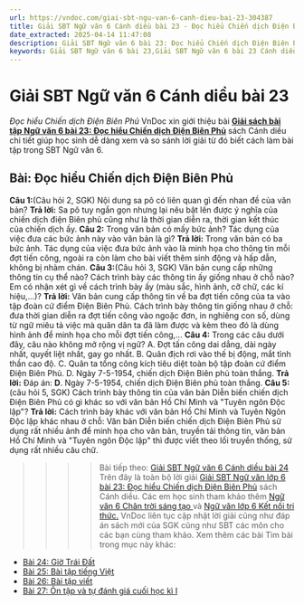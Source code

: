 ```yaml
---
url: https://vndoc.com/giai-sbt-ngu-van-6-canh-dieu-bai-23-304387
title: Giải SBT Ngữ văn 6 Cánh diều bài 23 - Đọc hiểu Chiến dịch Điện Biên Phủ - VnDoc.com
date_extracted: 2025-04-14 11:47:08
description: Giải SBT Ngữ văn 6 bài 23: Đọc hiểu Chiến dịch Điện Biên Phủ sách Cánh diều được VnDoc sưu tầm và tổng hợp gồm có đáp án chi tiết cho các bạn cùng tham khảo.
keywords: Giải SBT Ngữ văn 6 bài 23,Giải SBT Ngữ văn 6 bài 23 Cánh diều,Giải sách bài tập Ngữ văn CD lớp 6,Ngữ văn lớp 6 Cánh diều,giải bài tập ngữ văn lớp 6,bài Đọc hiểu Chiến dịch Điện Biên Phủ,soạn bài Ngữ văn 6 Cánh diều,ôn tập Ngữ văn 6
---
```


# Giải SBT Ngữ văn 6 Cánh diều bài 23
 _Đọc hiểu Chiến dịch Điện Biên Phủ_
VnDoc xin giới thiệu bài [**Giải sách bài tập Ngữ văn 6 bài 23: Đọc hiểu Chiến dịch Điện Biên Phủ**](<https://vndoc.com/giai-sbt-ngu-van-6-canh-dieu-bai-23-304387>) sách Cánh diều chi tiết giúp học sinh dễ dàng xem và so sánh lời giải từ đó biết cách làm bài tập trong SBT Ngữ văn 6.
## Bài: Đọc hiểu Chiến dịch Điện Biên Phủ
**Câu 1:**\(Câu hỏi 2, SGK\) Nội dung sa pô có liên quan gì đến nhan đề của văn bản?
**Trả lời:**
Sa pô tuy ngắn gọn nhưng lại nêu bật lên được ý nghĩa của chiến dịch điện Biên phủ cũng như là thời gian diễn ra, thời gian kết thúc của chiến dịch ấy.
**Câu 2:** Trong văn bản có mấy bức ảnh? Tác dụng của việc đưa các bức ảnh này vào văn bản là gì?
**Trả lời:**
Trong văn bản có ba bức ảnh.
Tác dụng của việc đưa bức ảnh vào là minh họa cho thông tin mỗi đợt tiến công, ngoài ra còn làm cho bài viết thêm sinh động và hấp dẫn, không bị nhàm chán.
**Câu 3:**\(Câu hỏi 3, SGK\) Văn bản cung cấp những thông tin cụ thể nào? Cách trình bày các thông tin ấy giống nhau ở chỗ nào? Em có nhận xét gì về cách trình bày ấy \(màu sắc, hình ảnh, cỡ chữ, các kí hiệu,...\)?
**Trả lời:**
Văn bản cung cấp thông tin về ba đợt tiến công của ta vào tập đoàn cứ điểm Điện Biên Phủ.
Cách trình bày thông tin giống nhau ở chỗ: đưa thời gian diễn ra đợt tiến công vào ngoặc đơn, in nghiêng con số, dùng từ ngữ miêu tả việc mà quân dân ta đã làm được và kèm theo đó là dùng hình ảnh để minh họa cho mỗi đợt tiến công,...
**Câu 4:** Trong các câu dưới đây, câu nào không mở rộng vị ngữ?
A. Đợt tấn công dai dẳng, dài ngày nhất, quyết liệt nhất, gay go nhất.
B. Quân địch rơi vào thế bị động, mắt tỉnh thần cao độ.
C. Quân ta tổng công kích tiêu diệt toàn bộ tập đoàn cứ điểm Điện Biên Phủ.
D. Ngày 7-5-1954, chiến dịch Điện Biên phủ toàn thắng.
**Trả lời:**
Đáp án: **D**. Ngày 7-5-1954, chiến dịch Điện Biên phủ toàn thắng.
**Câu 5:**\(câu hỏi 5, SGK\) Cách trình bày thông tin của văn bản Diễn biến chiến dịch Điện Biên Phủ có gì khác so với văn bản Hồ Chí Minh và "Tuyên ngôn Độc lập"?
**Trả lời:**
Cách trình bày khác với văn bản Hồ Chí Minh và Tuyên Ngôn Độc lập khác nhau ở chỗ:
Văn bản Diễn biến chiến dịch Điện Biên Phủ sử dụng rất nhiều ảnh để minh họa cho văn bản, truyền tải thông tin, văn bản Hồ Chí Minh và "Tuyên ngôn Độc lập" thì được viết theo lối truyền thống, sử dụng rất nhiều câu chữ.
>>>> Bài tiếp theo: [Giải SBT Ngữ văn 6 Cánh diều bài 24](<https://vndoc.com/giai-sbt-ngu-van-6-canh-dieu-bai-24-304389>)
Trên đây là toàn bộ lời giải [Giải SBT Ngữ văn lớp 6 bài 23: Đọc hiểu Chiến dịch Điện Biên Phủ](<https://vndoc.com/giai-sbt-ngu-van-6-canh-dieu-bai-23-304387>) sách Cánh diều. Các em học sinh tham khảo thêm [Ngữ văn 6 Chân trời sáng tạo ](<https://vndoc.com/ngu-van-6-sach-chan-troi-sang-tao>)và [Ngữ văn lớp 6 Kết nối tri thức.](<https://vndoc.com/mon-ngu-van-lop6>) VnDoc liên tục cập nhật lời giải cũng như đáp án sách mới của SGK cũng như SBT các môn cho các bạn cùng tham khảo.
Xem thêm các bài Tìm bài trong mục này khác:
  * [Bài 24: Giờ Trái Đất](</giai-sbt-ngu-van-6-canh-dieu-bai-24-304389>)
  * [Bài 25: Bài tập tiếng Việt](</giai-sbt-ngu-van-6-canh-dieu-bai-25-304391>)
  * [Bài 26: Bài tập viết](</giai-sbt-ngu-van-6-canh-dieu-bai-26-304392>)
  * [Bài 27: Ôn tập và tự đánh giá cuối học kì I](</giai-sbt-ngu-van-6-canh-dieu-bai-27-304396>)

